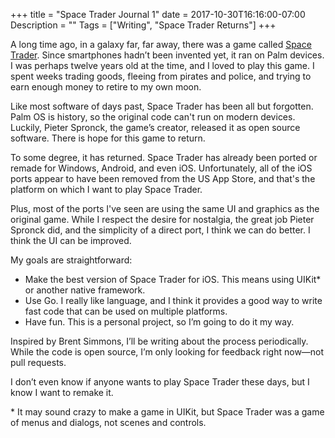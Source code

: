 +++
title = "Space Trader Journal 1"
date = 2017-10-30T16:16:00-07:00
Description = ""
Tags = ["Writing", "Space Trader Returns"]
+++

A long time ago, in a galaxy far, far away, there was a game called [Space Trader](http://spronck.net/spacetrader/STFrames.html). Since smartphones hadn’t been invented yet, it ran on Palm devices. I was perhaps twelve years old at the time, and I loved to play this game. I spent weeks trading goods, fleeing from pirates and police, and trying to earn enough money to retire to my own moon.

Like most software of days past, Space Trader has been all but forgotten. Palm OS is history, so the original code can't run on modern devices. Luckily, Pieter Spronck, the game’s creator, released it as open source software. There is hope for this game to return.

To some degree, it has returned. Space Trader has already been ported or remade for Windows, Android, and even iOS. Unfortunately, all of the iOS ports appear to have been removed from the US App Store, and that's the platform on which I want to play Space Trader.

Plus, most of the ports I've seen are using the same UI and graphics as the original game. While I respect the desire for nostalgia, the great job Pieter Spronck did, and the simplicity of a direct port, I think we can do better. I think the UI can be improved.

My goals are straightforward:

- Make the best version of Space Trader for iOS. This means using UIKit* or another native framework.
- Use Go. I really like language, and I think it provides a good way to write fast code that can be used on multiple platforms.
- Have fun. This is a personal project, so I’m going to do it my way.

Inspired by Brent Simmons, I’ll be writing about the process periodically. While the code is open source, I’m only looking for feedback right now—not pull requests.

I don’t even know if anyone wants to play Space Trader these days, but I know I want to remake it.

\* It may sound crazy to make a game in UIKit, but Space Trader was a game of menus and dialogs, not scenes and controls.
